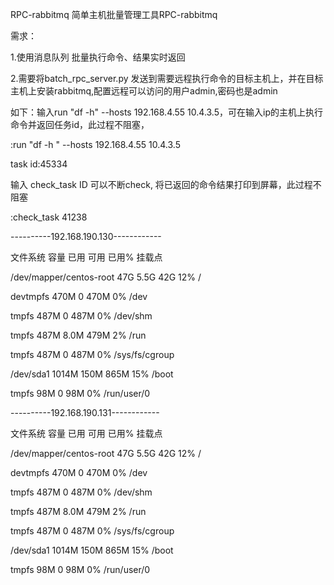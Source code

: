RPC-rabbitmq
简单主机批量管理工具RPC-rabbitmq

需求：

1.使用消息队列 批量执行命令、结果实时返回

2.需要将batch_rpc_server.py 发送到需要远程执行命令的目标主机上，并在目标主机上安装rabbitmq,配置远程可以访问的用户admin,密码也是admin

如下：输入run "df -h" --hosts 192.168.4.55 10.4.3.5，可在输入ip的主机上执行命令并返回任务id，此过程不阻塞，

:run "df -h " --hosts 192.168.4.55 10.4.3.5

task id:45334

输入 check_task ID 可以不断check, 将已返回的命令结果打印到屏幕，此过程不阻塞

:check_task 41238

----------192.168.190.130------------

文件系统 容量 已用 可用 已用% 挂载点

/dev/mapper/centos-root 47G 5.5G 42G 12% /

devtmpfs 470M 0 470M 0% /dev

tmpfs 487M 0 487M 0% /dev/shm

tmpfs 487M 8.0M 479M 2% /run

tmpfs 487M 0 487M 0% /sys/fs/cgroup

/dev/sda1 1014M 150M 865M 15% /boot

tmpfs 98M 0 98M 0% /run/user/0

----------192.168.190.131------------

文件系统 容量 已用 可用 已用% 挂载点

/dev/mapper/centos-root 47G 5.5G 42G 12% /

devtmpfs 470M 0 470M 0% /dev

tmpfs 487M 0 487M 0% /dev/shm

tmpfs 487M 8.0M 479M 2% /run

tmpfs 487M 0 487M 0% /sys/fs/cgroup

/dev/sda1 1014M 150M 865M 15% /boot

tmpfs 98M 0 98M 0% /run/user/0
